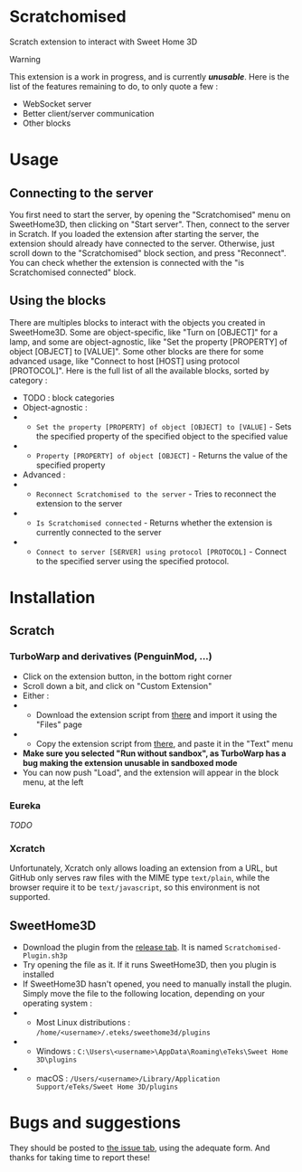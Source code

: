 # Scratchomised
Scratch extension to interact with Sweet Home 3D

> [!WARNING]
> This extension is a work in progress, and is currently ***unusable***. Here is the list of the features remaining to do, to only quote a few :
> * WebSocket server
> * Better client/server communication
> * Other blocks

# Usage

## Connecting to the server
You first need to start the server, by opening the "Scratchomised" menu on SweetHome3D, then clicking on "Start server". Then, connect to the server in Scratch. If you loaded the extension after starting the server, the extension should already have connected to the server. Otherwise, just scroll down to the "Scratchomised" block section, and press "Reconnect". You can check whether the extension is connected with the "is Scratchomised connected" block.

## Using the blocks
There are multiples blocks to interact with the objects you created in SweetHome3D. Some are object-specific, like "Turn on [OBJECT]" for a lamp, and some are object-agnostic, like "Set the property [PROPERTY] of object [OBJECT] to [VALUE]". Some other blocks are there for some advanced usage, like "Connect to host [HOST] using protocol [PROTOCOL]". Here is the full list of all the available blocks, sorted by category :
* TODO : block categories
* Object-agnostic :
* * `Set the property [PROPERTY] of object [OBJECT] to [VALUE]` - Sets the specified property of the specified object to the specified value
* * `Property [PROPERTY] of object [OBJECT]` - Returns the value of the specified property
* Advanced :
* * `Reconnect Scratchomised to the server` - Tries to reconnect the extension to the server
* * `Is Scratchomised connected` - Returns whether the extension is currently connected to the server
* * `Connect to server [SERVER] using protocol [PROTOCOL]` - Connect to the specified server using the specified protocol.

# Installation

## Scratch

### TurboWarp and derivatives (PenguinMod, ...)
* Click on the extension button, in the bottom right corner
* Scroll down a bit, and click on "Custom Extension"
* Either :
* * Download the extension script from [there](https://github.com/totchi-lagawi/Scratchomised/blob/main/Extension/Scratchomised.js) and import it using the "Files" page
* * Copy the extension script from [there](https://github.com/totchi-lagawi/Scratchomised/blob/main/Extension/Scratchomised.js), and paste it in the "Text" menu
* **Make sure you selected "Run without sandbox", as TurboWarp has a bug making the extension unusable in sandboxed mode**
* You can now push "Load", and the extension will appear in the block menu, at the left

### Eureka
*TODO*

### Xcratch
Unfortunately, Xcratch only allows loading an extension from a URL, but GitHub only serves raw files with the MIME type `text/plain`, while the browser require it to be `text/javascript`, so this environment is not supported.

## SweetHome3D
* Download the plugin from the [release tab](https://github.com/totchi-lagawi/Scratchomised/releases/). It is named `Scratchomised-Plugin.sh3p`
* Try opening the file as it. If it runs SweetHome3D, then you plugin is installed
* If SweetHome3D hasn't opened, you need to manually install the plugin. Simply move the file to the following location, depending on your operating system :
* * Most Linux distributions : `/home/<username>/.eteks/sweethome3d/plugins`
* * Windows : `C:\Users\<username>\AppData\Roaming\eTeks\Sweet Home 3D\plugins`
* * macOS : `/Users/<username>/Library/Application Support/eTeks/Sweet Home 3D/plugins`

# Bugs and suggestions
They should be posted to [the issue tab](https://github.com/totchi-lagawi/Scratchomised/issues), using the adequate form. And thanks for taking time to report these!